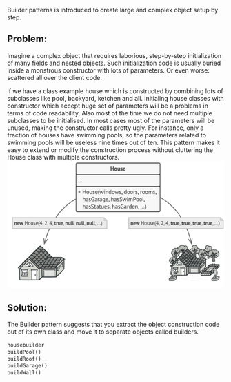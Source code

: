 Builder patterns is introduced to create large and complex object setup by step.

## Problem:
Imagine a complex object that requires laborious, step-by-step initialization of many fields and nested objects.
Such initialization code is usually buried inside a monstrous constructor with lots of parameters.
Or even worse: scattered all over the client code.


if we have a class example house which is constructed by combining lots of subclasses like pool, backyard, ketchen and all.
Initialing house classes with constructor which accept huge set of parameters will be a problems in terms of code readability,
Also most of the time we do not need multiple subclasses to be initialised.
In most cases most of the parameters will be unused, making the constructor calls pretty ugly. For instance, only a fraction of houses have swimming pools,
so the parameters related to swimming pools will be useless nine times out of ten.
This pattern makes it easy to extend or modify the construction process without cluttering the House class with multiple constructors.
![img.png](img.png)


## Solution:

The Builder pattern suggests that you extract the object construction code out of its own class and move it to separate objects called builders.
```puml
housebuilder
buildPool()
buildRoof()
buildGarage()
buildWall()

```